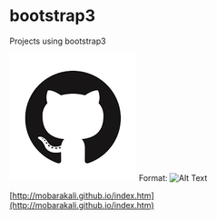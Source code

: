 # bootstrap3
Projects using bootstrap3

![GitHub Logo](/images/logo.png)
Format: ![Alt Text](url)

[http://mobarakali.github.io/index.htm](http://mobarakali.github.io/index.htm)
